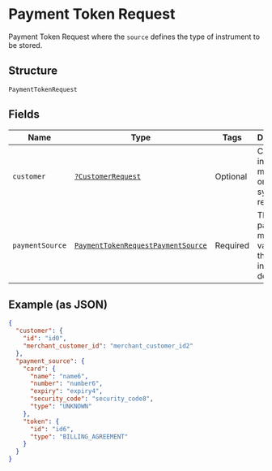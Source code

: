 
# Payment Token Request

Payment Token Request where the `source` defines the type of instrument to be stored.

## Structure

`PaymentTokenRequest`

## Fields

| Name | Type | Tags | Description | Getter | Setter |
|  --- | --- | --- | --- | --- | --- |
| `customer` | [`?CustomerRequest`](../../doc/models/customer-request.md) | Optional | Customer in merchant's or partner's system of records. | getCustomer(): ?CustomerRequest | setCustomer(?CustomerRequest customer): void |
| `paymentSource` | [`PaymentTokenRequestPaymentSource`](../../doc/models/payment-token-request-payment-source.md) | Required | The payment method to vault with the instrument details. | getPaymentSource(): PaymentTokenRequestPaymentSource | setPaymentSource(PaymentTokenRequestPaymentSource paymentSource): void |

## Example (as JSON)

```json
{
  "customer": {
    "id": "id0",
    "merchant_customer_id": "merchant_customer_id2"
  },
  "payment_source": {
    "card": {
      "name": "name6",
      "number": "number6",
      "expiry": "expiry4",
      "security_code": "security_code8",
      "type": "UNKNOWN"
    },
    "token": {
      "id": "id6",
      "type": "BILLING_AGREEMENT"
    }
  }
}
```

